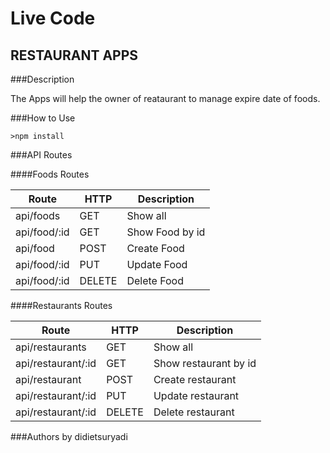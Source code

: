 # Live Code

## RESTAURANT APPS

###Description

The Apps will help the owner of reataurant to manage expire date of foods.

###How to Use

```
>npm install
```

###API Routes

####Foods Routes

| Route         | HTTP   | Description                            |
| --------------| ------ | -------------------------------------- |
| api/foods     | GET    | Show all                               |
| api/food/:id  | GET    | Show Food by id                        |
| api/food      | POST   | Create Food                            |
| api/food/:id  | PUT    | Update Food                            |
| api/food/:id  | DELETE | Delete Food                            |

####Restaurants Routes

| Route               | HTTP   | Description                             |
| --------------------| ------ | --------------------------------------- |
| api/restaurants     | GET    | Show all                                |
| api/restaurant/:id  | GET    | Show restaurant by id                   |
| api/restaurant      | POST   | Create restaurant                       |
| api/restaurant/:id  | PUT    | Update restaurant                       |
| api/restaurant/:id  | DELETE | Delete restaurant                       |

###Authors by didietsuryadi
